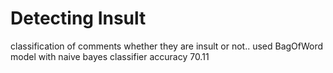 # Detecting Insult
classification of comments whether they are insult or not..
used BagOfWord model with naive bayes classifier
accuracy 70.11
